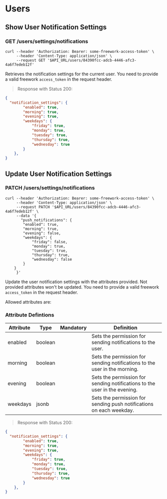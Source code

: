 # Users

## Show User Notification Settings
### GET /users/settings/notifications

```shell
curl --header 'Authorization: Bearer: some-freework-access-token' \
     --header 'Content-Type: application/json' \
     --request GET '$API_URL/users/84390fcc-adcb-4446-afc3-4a6f7edeb12f'
```

Retrieves the notification settings for the current user.
You need to provide a valid freework `access_token` in the request header.

> Response with Status 200:

```json
{
  "notification_settings": {
        "enabled": true,
        "morning": true,
        "evening": true,
        "weekdays": {
            "friday": true,
            "monday": true,
            "tuesday": true,
            "thursday": true,
            "wednesday": true
        }
    },
}
```

## Update User Notification Settings
### PATCH /users/settings/notifications

```shell
curl --header 'Authorization: Bearer: some-freework-access-token' \
     --header 'Content-Type: application/json' \
     --request PATCH '$API_URL/users/84390fcc-adcb-4446-afc3-4a6f7edeb12f' \
     --data '{
       "push_notifications": {
        "enabled": true,
        "morning": true,
        "evening": false,
        "weekdays": {
            "friday": false,
            "monday": true,
            "tuesday": true,
            "thursday": true,
            "wednesday": false
        }
	}
     }'
```

Update the user notification settings with the attributes provided. Not provided attributes won't be updated.
You need to provide a valid freework `access_token` in the request header.

Allowed attributes are:

### Attribute Defintions

Attribute	| Type | Mandatory |Definition
----------|------|-----------|----------
enabled | boolean |  | Sets the permission for sending notifications to the user.
morning | boolean |  | Sets the permission for sending notifications to the user in the morning.
evening | boolean |  | Sets the permission for sending notifications to the user in the evening.
weekdays | jsonb |  | Sets the permission for sending push notifications on each weekday.

> Response with Status 200:

```json
{
  "notification_settings": {
        "enabled": true,
        "morning": true,
        "evening": true,
        "weekdays": {
            "friday": true,
            "monday": true,
            "tuesday": true,
            "thursday": true,
            "wednesday": true
        }
    },
}
```
